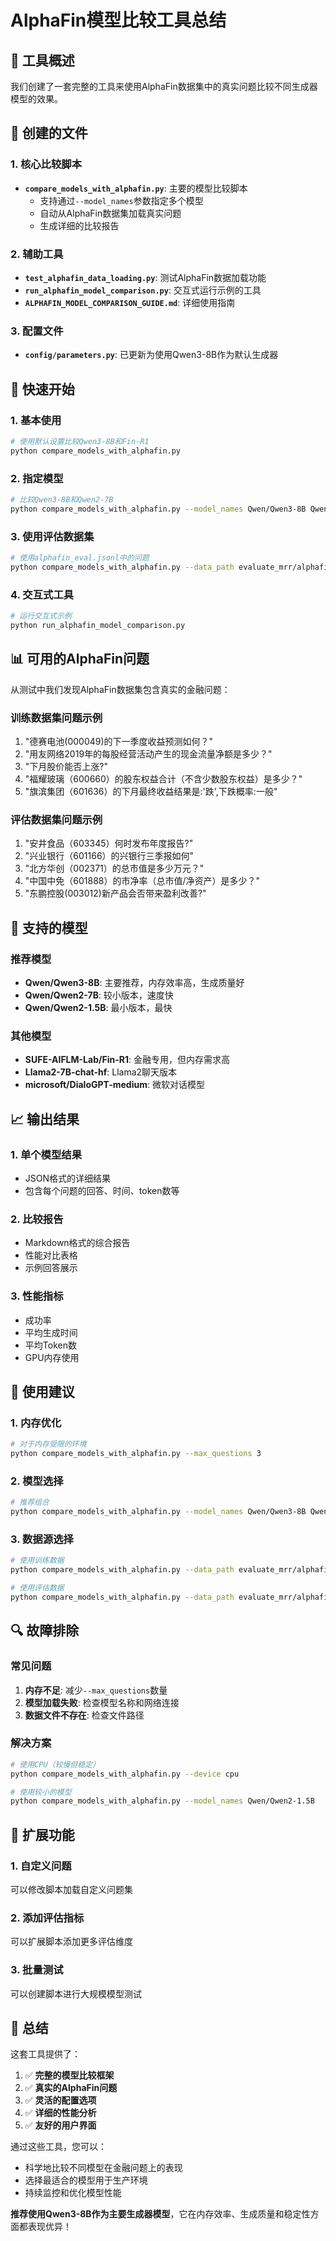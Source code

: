 # AlphaFin模型比较工具总结

## 🎯 工具概述

我们创建了一套完整的工具来使用AlphaFin数据集中的真实问题比较不同生成器模型的效果。

## 📁 创建的文件

### 1. 核心比较脚本
- **`compare_models_with_alphafin.py`**: 主要的模型比较脚本
  - 支持通过`--model_names`参数指定多个模型
  - 自动从AlphaFin数据集加载真实问题
  - 生成详细的比较报告

### 2. 辅助工具
- **`test_alphafin_data_loading.py`**: 测试AlphaFin数据加载功能
- **`run_alphafin_model_comparison.py`**: 交互式运行示例的工具
- **`ALPHAFIN_MODEL_COMPARISON_GUIDE.md`**: 详细使用指南

### 3. 配置文件
- **`config/parameters.py`**: 已更新为使用Qwen3-8B作为默认生成器

## 🚀 快速开始

### 1. 基本使用
```bash
# 使用默认设置比较Qwen3-8B和Fin-R1
python compare_models_with_alphafin.py
```

### 2. 指定模型
```bash
# 比较Qwen3-8B和Qwen2-7B
python compare_models_with_alphafin.py --model_names Qwen/Qwen3-8B Qwen/Qwen2-7B
```

### 3. 使用评估数据集
```bash
# 使用alphafin_eval.jsonl中的问题
python compare_models_with_alphafin.py --data_path evaluate_mrr/alphafin_eval.jsonl
```

### 4. 交互式工具
```bash
# 运行交互式示例
python run_alphafin_model_comparison.py
```

## 📊 可用的AlphaFin问题

从测试中我们发现AlphaFin数据集包含真实的金融问题：

### 训练数据集问题示例
1. "德赛电池(000049)的下一季度收益预测如何？"
2. "用友网络2019年的每股经营活动产生的现金流量净额是多少？"
3. "下月股价能否上涨?"
4. "福耀玻璃（600660）的股东权益合计（不含少数股东权益）是多少？"
5. "旗滨集团（601636）的下月最终收益结果是:'跌',下跌概率:一般"

### 评估数据集问题示例
1. "安井食品（603345）何时发布年度报告?"
2. "兴业银行（601166）的兴银行三季报如何"
3. "北方华创（002371）的总市值是多少万元？"
4. "中国中免（601888）的市净率（总市值/净资产）是多少？"
5. "东鹏控股(003012)新产品会否带来盈利改善?"

## 🔧 支持的模型

### 推荐模型
- **Qwen/Qwen3-8B**: 主要推荐，内存效率高，生成质量好
- **Qwen/Qwen2-7B**: 较小版本，速度快
- **Qwen/Qwen2-1.5B**: 最小版本，最快

### 其他模型
- **SUFE-AIFLM-Lab/Fin-R1**: 金融专用，但内存需求高
- **Llama2-7B-chat-hf**: Llama2聊天版本
- **microsoft/DialoGPT-medium**: 微软对话模型

## 📈 输出结果

### 1. 单个模型结果
- JSON格式的详细结果
- 包含每个问题的回答、时间、token数等

### 2. 比较报告
- Markdown格式的综合报告
- 性能对比表格
- 示例回答展示

### 3. 性能指标
- 成功率
- 平均生成时间
- 平均Token数
- GPU内存使用

## 🎯 使用建议

### 1. 内存优化
```bash
# 对于内存受限的环境
python compare_models_with_alphafin.py --max_questions 3
```

### 2. 模型选择
```bash
# 推荐组合
python compare_models_with_alphafin.py --model_names Qwen/Qwen3-8B Qwen/Qwen2-7B
```

### 3. 数据源选择
```bash
# 使用训练数据
python compare_models_with_alphafin.py --data_path evaluate_mrr/alphafin_train_qc.jsonl

# 使用评估数据
python compare_models_with_alphafin.py --data_path evaluate_mrr/alphafin_eval.jsonl
```

## 🔍 故障排除

### 常见问题
1. **内存不足**: 减少`--max_questions`数量
2. **模型加载失败**: 检查模型名称和网络连接
3. **数据文件不存在**: 检查文件路径

### 解决方案
```bash
# 使用CPU（较慢但稳定）
python compare_models_with_alphafin.py --device cpu

# 使用较小的模型
python compare_models_with_alphafin.py --model_names Qwen/Qwen2-1.5B
```

## 📝 扩展功能

### 1. 自定义问题
可以修改脚本加载自定义问题集

### 2. 添加评估指标
可以扩展脚本添加更多评估维度

### 3. 批量测试
可以创建脚本进行大规模模型测试

## 🎉 总结

这套工具提供了：

1. ✅ **完整的模型比较框架**
2. ✅ **真实的AlphaFin问题**
3. ✅ **灵活的配置选项**
4. ✅ **详细的性能分析**
5. ✅ **友好的用户界面**

通过这些工具，您可以：
- 科学地比较不同模型在金融问题上的表现
- 选择最适合的模型用于生产环境
- 持续监控和优化模型性能

**推荐使用Qwen3-8B作为主要生成器模型**，它在内存效率、生成质量和稳定性方面都表现优异！ 